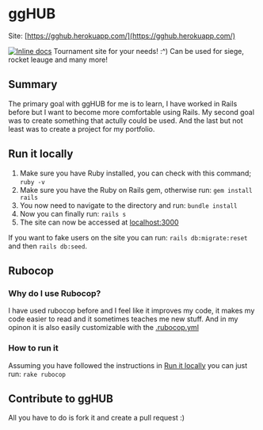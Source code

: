 # ggHUB
Site: [https://gghub.herokuapp.com/](https://gghub.herokuapp.com/)

[![Inline docs](http://inch-ci.org/github/itggot-jonathan-lindqvist/gghub.svg?branch=master)](http://inch-ci.org/github/itggot-jonathan-lindqvist/gghub)
Tournament site for your needs! :^)
Can be used for siege, rocket leauge and many more!
## Summary 
The primary goal with ggHUB for me is to learn, I have worked in Rails before but I want to become more comfortable using Rails. My second goal was to create something that actully could be used. And the last but not least was to create a project for my portfolio.

## Run it locally
1. Make sure you have Ruby installed, you can check with this command; `ruby -v`
2. Make sure you have the Ruby on Rails gem, otherwise run: `gem install rails`
3. You now need to navigate to the directory and run: `bundle install`
4. Now you can finally run: `rails s`
5. The site can now be accessed at [localhost:3000](localhost:3000) 

If you want to fake users on the site you can run: `rails db:migrate:reset` and then `rails db:seed`.

## Rubocop
### Why do I use Rubocop?
I have used rubocop before and I feel like it improves my code, it makes my code easier to read and it sometimes teaches me new stuff. And in my opinon it is also easily customizable with the [.rubocop.yml](.rubocop.yml)

### How to run it
Assuming you have followed the instructions in [Run it locally](##run-it-locally) you can just run: `rake rubocop`

## Contribute to ggHUB
All you have to do is fork it and create a pull request :)
